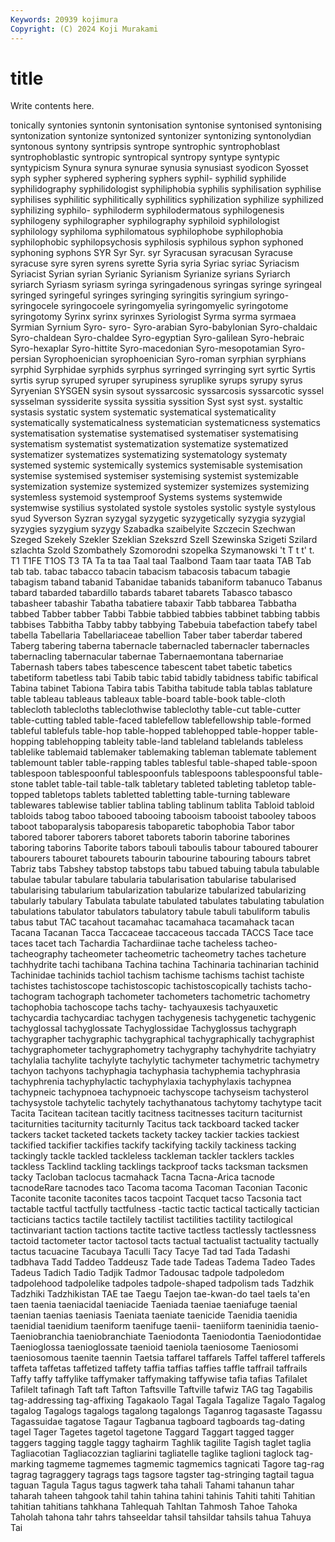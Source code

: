 ```yaml
---
Keywords: 20939 kojimura
Copyright: (C) 2024 Koji Murakami
---
```


# title

Write contents here.



tonically syntonies syntonin syntonisation syntonise syntonised syntonising syntonization syntonize syntonized
syntonizer syntonizing syntonolydian syntonous syntony syntripsis syntrope syntrophic syntrophoblast syntrophoblastic
syntropic syntropical syntropy syntype syntypic syntypicism Synura synura synurae synusia
synusiast syodicon Syosset syph sypher syphered syphering syphers syphil- syphilid
syphilide syphilidography syphilidologist syphiliphobia syphilis syphilisation syphilise syphilises syphilitic syphilitically
syphilitics syphilization syphilize syphilized syphilizing syphilo- syphiloderm syphilodermatous syphilogenesis syphilogeny
syphilographer syphilography syphiloid syphilologist syphilology syphiloma syphilomatous syphilophobe syphilophobia syphilophobic
syphilopsychosis syphilosis syphilous syphon syphoned syphoning syphons SYR Syr Syr.
syr Syracusan syracusan Syracuse syracuse syre syren syrens syrette Syria
syria Syriac syriac Syriacism Syriacist Syrian syrian Syrianic Syrianism Syrianize
syrians Syriarch syriarch Syriasm syriasm syringa syringadenous syringas syringe syringeal
syringed syringeful syringes syringing syringitis syringium syringo- syringocele syringocoele syringomyelia
syringomyelic syringotome syringotomy Syrinx syrinx syrinxes Syriologist Syrma syrma syrmaea
Syrmian Syrnium Syro- syro- Syro-arabian Syro-babylonian Syro-chaldaic Syro-chaldean Syro-chaldee Syro-egyptian
Syro-galilean Syro-hebraic Syro-hexaplar Syro-hittite Syro-macedonian Syro-mesopotamian Syro-persian Syrophoenician syrophoenician Syro-roman
syrphian syrphians syrphid Syrphidae syrphids syrphus syrringed syrringing syrt syrtic
Syrtis syrtis syrup syruped syruper syrupiness syruplike syrups syrupy syrus
Syryenian SYSGEN sysin sysout syssarcosic syssarcosis syssarcotic syssel sysselman syssiderite
syssita syssitia syssition Syst syst syst. systaltic systasis systatic system
systematic systematical systematicality systematically systematicalness systematician systematicness systematics systematisation systematise
systematised systematiser systematising systematism systematist systematization systematize systematized systematizer systematizes
systematizing systematology systematy systemed systemic systemically systemics systemisable systemisation systemise
systemised systemiser systemising systemist systemizable systemization systemize systemized systemizer systemizes
systemizing systemless systemoid systemproof Systems systems systemwide systemwise systilius systolated
systole systoles systolic systyle systylous syud Syverson Syzran syzygal syzygetic
syzygetically syzygia syzygial syzygies syzygium syzygy Szabadka szaibelyite Szczecin Szechwan
Szeged Szekely Szekler Szeklian Szekszrd Szell Szewinska Szigeti Szilard szlachta
Szold Szombathely Szomorodni szopelka Szymanowski 't T t t' t.
T1 T1FE T1OS T3 TA Ta ta taa Taal taal
Taalbond Taam taar taata TAB Tab tab tab. tabac tabacco
tabacin tabacism tabacosis tabacum tabagie tabagism taband tabanid Tabanidae tabanids
tabaniform tabanuco Tabanus tabard tabarded tabardillo tabards tabaret tabarets Tabasco
tabasco tabasheer tabashir Tabatha tabatiere tabaxir Tabb tabbarea Tabbatha tabbed
Tabber tabber Tabbi Tabbie tabbied tabbies tabbinet tabbing tabbis tabbises
Tabbitha Tabby tabby tabbying Tabebuia tabefaction tabefy tabel tabella Tabellaria
Tabellariaceae tabellion Taber taber taberdar tabered Taberg tabering taberna tabernacle
tabernacled tabernacler tabernacles tabernacling tabernacular tabernae Tabernaemontana tabernariae Tabernash tabers
tabes tabescence tabescent tabet tabetic tabetics tabetiform tabetless tabi Tabib
tabic tabid tabidly tabidness tabific tabifical Tabina tabinet Tabiona Tabira
tabis Tabitha tabitude tabla tablas tablature table tableau tableaus tableaux
table-board table-book table-cloth tablecloth tablecloths tableclothwise tableclothy table-cut table-cutter table-cutting
tabled table-faced tablefellow tablefellowship table-formed tableful tablefuls table-hop table-hopped tablehopped
table-hopper table-hopping tablehopping tableity table-land tableland tablelands tableless tablelike tablemaid
tablemaker tablemaking tableman tablemate tablement tablemount tabler table-rapping tables tablesful
table-shaped table-spoon tablespoon tablespoonful tablespoonfuls tablespoons tablespoonsful table-stone tablet table-tail
table-talk tabletary tableted tableting tabletop table-topped tabletops tablets tabletted tabletting
table-turning tableware tablewares tablewise tablier tablina tabling tablinum tablita Tabloid
tabloid tabloids tabog taboo tabooed tabooing tabooism tabooist tabooley taboos
taboot taboparalysis taboparesis taboparetic tabophobia Tabor tabor tabored taborer taborers
taboret taborets taborin taborine taborines taboring taborins Taborite tabors tabouli
taboulis tabour taboured tabourer tabourers tabouret tabourets tabourin tabourine tabouring
tabours tabret Tabriz tabs Tabshey tabstop tabstops tabu tabued tabuing
tabula tabulable tabulae tabular tabulare tabularia tabularisation tabularise tabularised tabularising
tabularium tabularization tabularize tabularized tabularizing tabularly tabulary Tabulata tabulate tabulated
tabulates tabulating tabulation tabulations tabulator tabulators tabulatory tabule tabuli tabuliform
tabulis tabus tabut TAC tacahout tacamahac tacamahaca tacamahack tacan Tacana
Tacanan Tacca Taccaceae taccaceous taccada TACCS Tace tace taces tacet
tach Tachardia Tachardiinae tache tacheless tacheo- tacheography tacheometer tacheometric tacheometry
taches tacheture tachhydrite tachi tachibana Tachina tachina Tachinaria tachinarian tachinid
Tachinidae tachinids tachiol tachism tachisme tachisms tachist tachiste tachistes tachistoscope
tachistoscopic tachistoscopically tachists tacho- tachogram tachograph tachometer tachometers tachometric tachometry
tachophobia tachoscope tachs tachy- tachyauxesis tachyauxetic tachycardia tachycardiac tachygen tachygenesis
tachygenetic tachygenic tachyglossal tachyglossate Tachyglossidae Tachyglossus tachygraph tachygrapher tachygraphic tachygraphical
tachygraphically tachygraphist tachygraphometer tachygraphometry tachygraphy tachyhydrite tachyiatry tachylalia tachylite tachylyte
tachylytic tachymeter tachymetric tachymetry tachyon tachyons tachyphagia tachyphasia tachyphemia tachyphrasia
tachyphrenia tachyphylactic tachyphylaxia tachyphylaxis tachypnea tachypneic tachypnoea tachypnoeic tachyscope tachyseism
tachysterol tachysystole tachytelic tachytely tachythanatous tachytomy tachytype tacit Tacita Tacitean
tacitean tacitly tacitness tacitnesses taciturn taciturnist taciturnities taciturnity taciturnly Tacitus
tack tackboard tacked tacker tackers tacket tacketed tackets tackety tackey
tackier tackies tackiest tackified tackifier tackifies tackify tackifying tackily tackiness
tacking tackingly tackle tackled tackleless tackleman tackler tacklers tackles tackless
Tacklind tackling tacklings tackproof tacks tacksman tacksmen tacky Tacloban taclocus
tacmahack Tacna Tacna-Arica tacnode tacnodeRare tacnodes taco Tacoma tacoma Tacoman
Taconian Taconic Taconite taconite taconites tacos tacpoint Tacquet tacso Tacsonia
tact tactable tactful tactfully tactfulness -tactic tactic tactical tactically tactician
tacticians tactics tactile tactilely tactilist tactilities tactility tactilogical tactinvariant taction
tactions tactite tactive tactless tactlessly tactlessness tactoid tactometer tactor tactosol
tacts tactual tactualist tactuality tactually tactus tacuacine Tacubaya Taculli Tacy
Tacye Tad tad Tada Tadashi tadbhava Tadd Taddeo Taddeusz Tade
tade Tadeas Tadema Tadeo Tades Tadeus Tadich Tadio Tadjik Tadmor
Tadousac tadpole tadpoledom tadpolehood tadpolelike tadpoles tadpole-shaped tadpolism tads Tadzhik
Tadzhiki Tadzhikistan TAE tae Taegu Taejon tae-kwan-do tael taels ta'en
taen taenia taeniacidal taeniacide Taeniada taeniae taeniafuge taenial taenian taenias
taeniasis Taeniata taeniate taenicide Taenidia taenidia taenidial taenidium taeniform taenifuge
taenii- taeniiform taeninidia taenio- Taeniobranchia taeniobranchiate Taeniodonta Taeniodontia Taeniodontidae Taenioglossa
taenioglossate taenioid taeniola taeniosome Taeniosomi taeniosomous taenite taennin Taetsia taffarel
taffarels Taffel tafferel tafferels taffeta taffetas taffetized taffety taffia taffias
taffies taffle taffrail taffrails Taffy taffy taffylike taffymaker taffymaking taffywise
tafia tafias Tafilalet Tafilelt tafinagh Taft taft Tafton Taftsville Taftville
tafwiz TAG tag Tagabilis tag-addressing tag-affixing Tagakaolo Tagal Tagala Tagalize
Tagalo Tagalog tagalog Tagalogs tagalogs tagalong tagalongs Taganrog tagasaste Tagassu
Tagassuidae tagatose Tagaur Tagbanua tagboard tagboards tag-dating tagel Tager Tagetes
tagetol tagetone Taggard Taggart tagged tagger taggers tagging taggle taggy
taghairm Taghlik tagilite Tagish taglet taglia Tagliacotian Tagliacozzian tagliarini tagliatelle
taglike taglioni taglock tag-marking tagmeme tagmemes tagmemic tagmemics tagnicati Tagore
tag-rag tagrag tagraggery tagrags tags tagsore tagster tag-stringing tagtail tagua
taguan Tagula Tagus tagus tagwerk taha tahali Tahami tahanun tahar
taharah taheen tahgook tahil tahin tahina tahini tahinis Tahiti tahiti
Tahitian tahitian tahitians tahkhana Tahlequah Tahltan Tahmosh Tahoe Tahoka Taholah
tahona tahr tahrs tahseeldar tahsil tahsildar tahsils tahua Tahuya Tai

